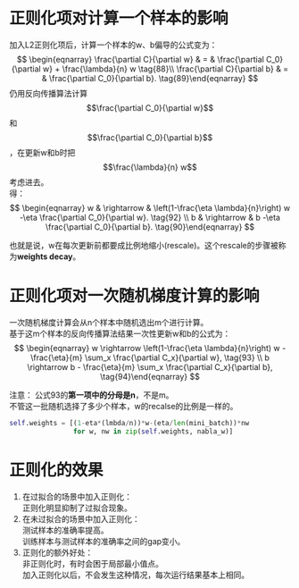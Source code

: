 # 正则化项对计算一个样本的影响  

加入L2正则化项后，计算一个样本的w、b偏导的公式变为：  
$$
\begin{eqnarray} 
  \frac{\partial C}{\partial w} & = & \frac{\partial C_0}{\partial w} + 
  \frac{\lambda}{n} w \tag{88}\\ 
  \frac{\partial C}{\partial b} & = & \frac{\partial C_0}{\partial b}.
\tag{89}\end{eqnarray}
$$
仍用反向传播算法计算$$\frac{\partial C_0}{\partial w}$$和$$\frac{\partial C_0}{\partial b}$$，在更新w和b时把$$\frac{\lambda}{n} w$$考虑进去。  
得：  
$$
\begin{eqnarray} 
  w & \rightarrow & \left(1-\frac{\eta \lambda}{n}\right) w -\eta \frac{\partial
    C_0}{\partial w}. 
\tag{92} \\
b & \rightarrow & b -\eta \frac{\partial C_0}{\partial b}.
\tag{90}\end{eqnarray}
$$

也就是说，w在每次更新前都要成比例地缩小(rescale)。这个rescale的步骤被称为**weights decay**。  


# 正则化项对一次随机梯度计算的影响

一次随机梯度计算会从n个样本中随机选出m个进行计算。  
基于这m个样本的反向传播算法结果一次性更新w和b的公式为：  
$$
\begin{eqnarray} 
  w \rightarrow \left(1-\frac{\eta \lambda}{n}\right) w -\frac{\eta}{m}
  \sum_x \frac{\partial C_x}{\partial w}, 
\tag{93} \\
b \rightarrow b - \frac{\eta}{m} \sum_x \frac{\partial C_x}{\partial b},
\tag{94}\end{eqnarray}
$$

注意：
公式93的**第一项中的分母是n**，不是m。  
不管这一批随机选择了多少个样本，w的recalse的比例是一样的。  

```python
self.weights = [(1-eta*(lmbda/n))*w-(eta/len(mini_batch))*nw
                for w, nw in zip(self.weights, nabla_w)]
```

# 正则化的效果

1. 在过拟合的场景中加入正则化：  
正则化明显抑制了过拟合现象。  
2. 在未过拟合的场景中加入正则化：  
测试样本的准确率提高。  
训练样本与测试样本的准确率之间的gap变小。  
3. 正则化的额外好处：  
非正则化时，有时会困于局部最小值点。  
加入正则化以后，不会发生这种情况，每次运行结果基本上相同。  